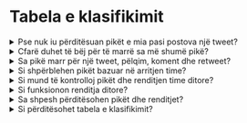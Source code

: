 # Tabela e klasifikimit

<details>

<summary>Pse nuk iu përditësuan pikët e mia pasi postova një tweet?</summary>

Ne rifreskojmë të dhënat çdo 24 orë, kështu që pikët tuaja do të përditësohen në përputhje me këtë. Kini parasysh se një tweet duhet të ketë një sasi të caktuar të angazhimit (shikime, pëlqime, komente, retweete) për të qenë të numëruara nga [LunarCrush](lunarcrush-test.md). Kjo mund të shkaktojë një vonesë deri në 48 orë. Është e vlefshme të theksohet se nuk ka kufi për numrin e tweeteve që mund të postoni në një ditë. Kur postoni shpesh dhe me konsistencë, vonesat e përpunimit të LunarCrush kanë një ndikim më të vogël.

</details>

<details>

<summary>Cfarë duhet të bëj për të marrë sa më shumë pikë?</summary>

Për të siguruar pikët më të larta për sezonin, synimi është të arrini pozicionin më të lartë në renditje çdo ditë. Qëndrimi i vazhdueshëm ndër 300 pjesëmarrësit e parë formon një bazë të fortë, por arritja e një pozicioni të shquar është një arritje që siguron pikët maksimale.

Ruajtja e një prezence të rregullt është e rëndësishme për të mos humbur pikët ditore. Për të optimizuar më tej pikët tuaja ditore, konsideroni këto praktika të mira:

Përdorni vlerësimin e ndikimit të [LunarCrush](lunarcrush-test.md). Ruajeni një orar postimi të rregullt (10-40 herë në ditë për ndikuesit kryesorë). Përdorni $tickers dhe #hashtags të sakta (#XBorg, $XBG dhe #XBG). Ofroni përmbajtje të vlefshme për të angazhuar ndjekësit tuaj. Interaguani me postime relevante, veçanërisht ato që lidhen me tokenet, shkëmbimet ose NFT-të që jeni të apasionuar. Kushtojini përparësi atraktivitetit vizual duke përdorur vizuale cilësore të lartë. Etiketoni individë të tjerë me ndikim dhe figura të njohura të lidhura me tokenet që fokusoheni. Evitoni përdorimin e tepërt të hashtag-ve të panevojshëm për të parandaluar spam-in.

</details>

<details>

<summary>Sa pikë marr për një tweet, pëlqim, koment dhe retweet?</summary>

Duke u bazuar në [LunarCrush](lunarcrush-test.md), ne nuk caktojmë pikë për veprimet izoluar. LunarCrush mat angazhimin tuaj të përgjithshëm për projektin XBorg gjatë gjithë ditës dhe gjeneron një renditje. Sipas kësaj renditje ditore, lojtari mblidh pikë. Për më shumë detaje mbi se si gjenerohet renditja e ndikimit, ju lutemi referohuni te [Pyetjet e shpeshta të LunarCrush](https://lunarcrush.com/faq/how-does-lunarcrush-calculate-social-influence).

</details>

<details>

<summary>Si shpërblehen pikët bazuar në arritjen time?</summary>

Aktivitetet e përgjithshme të angazhimit, duke përfshirë veprime si tweete, pëlqime, retweete, komente dhe ndjekës, luajnë një rol në përcaktimin e renditjes tuaj ditore të ndikuesit siç matet nga LunarCrush. XBorg cakton pikë çdo ditë gjatë fazës bazuar në këtë renditje. Arritja e një renditje më të lartë në fund të fazeve rezulton në një shpërblim më të madh.

</details>

<details>

<summary>Si mund të kontrolloj pikët dhe renditjen time ditore?</summary>

Vizitoni <mark style="color:red;">**{LINKU PËR TABELËN E KLASIFIKIMIT}**</mark>. Renditja përditësohet çdo 24 orë.

</details>

<details>

<summary>Si funksionon renditja ditore?</summary>

Bazuar në renditjen tuaj, e llogaritur dhe matur nga LunarCrush në 24 orët e fundit, merrni pikë çdo ditë.

Pikët shpërblehen si më poshtë:

* Vend i parë: 100 pikë
* Vend i dytë: 95 pikë
* Vend i tretë: 90 pikë
* Vend i katërt: 88 pikë
* Vend i pestë: 86 pikë

Për renditjet pasuese:

* Vendet 6-10: Pikët zvogëlohen nga 84 deri në 80 respektivisht
* Vendet 11-15: Pikët zvogëlohen nga 75 deri në 71 respektivisht

Për renditjet më të mëdha të grupeve:

* Vendet 16-25: Të gjithë marrin 70 pikë
* Vendet 26-35: Të gjithë marrin 65 pikë
* Vendet 36-50: Të gjithë marrin 60 pikë
* Vendet 51-70: Të gjithë marrin 55 pikë
* Vendet 71-100: Të gjithë marrin 50 pikë
* Vendet 101-150: Të gjithë marrin 40 pikë
* Vendet 151-200: Të gjithë marrin 30 pikë
* Vendet 201-240: Të gjithë marrin 20 pikë
* Vendet 241-270: Të gjithë marrin 15 pikë
* Vendet 271-290: Të gjithë marrin 10 pikë
* Vendet 291-300: Të gjithë marrin 5 pikë

Nëse renditja juaj bie më poshtë vendit 300, nuk do të merrni pikë për atë ditë. Por kjo është avantazhi i kësaj renditje: Çdo ditë keni një mundësi të re për të performuar.

Shpresojmë që kjo shpjegim të japë qartësi në lidhje me mënyrën se si mblidhen pikët.

</details>

<details>

<summary>Sa shpesh përditësohen pikët dhe renditjet?</summary>

Ne kryejmë nxjerrjen e të dhënave çdo ditë dhe caktojmë pikë për 300 ndikuesit e parë të ditës. Si rezultat, tabela e klasifikimit ndryshon një herë çdo 24 orë.

</details>

<details>

<summary>Si përditësohet tabela e klasifikimit?</summary>

Çdo ditë, fitoni pikë sipas renditjes tuaj ditore. Këto pikë akumulohen çdo ditë për të kompiluar tabelën e klasifikimit. Kjo tabelë e klasifikimit luan një rol të rëndësishëm në përcaktimin e shpërblimeve tuaja në fund të kualifikuesit ose sezonit.

</details>